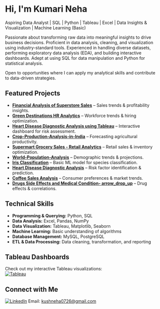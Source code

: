 # Hi, I'm Kumari Neha
Aspiring Data Analyst | SQL | Python | Tableau | Excel | Data Insights & Visualization | Machine Learning (Basic)  

Passionate about transforming raw data into meaningful insights to drive business decisions. Proficient in data analysis, cleaning, and visualization using industry-standard tools. Experienced in handling diverse datasets, performing exploratory data analysis (EDA), and building interactive dashboards. Adept at using SQL for data manipulation and Python for statistical analysis.

Open to opportunities where I can apply my analytical skills and contribute to data-driven strategies.

## Featured Projects
- **[Financial Analysis of Superstore Sales](https://github.com/KumariNeha26/Financial-Analysis-of-Superstore-Sales)** – Sales trends & profitability insights.  
- **[Green Destinations HR Analytics](https://github.com/KumariNeha26/Green-Destinations-HR-Analytics)** – Workforce trends & hiring optimization.  
- **[Heart Disease Diagnostic Analysis using Tableau](https://github.com/KumariNeha26/Heart-Disease-Diagnostic-Analysis-using-Tableau/tree/main)** – Interactive dashboard for risk assessment.
- **[Crop-Production-Analysis-in-India](https://github.com/KumariNeha26/Crop-Production-Analysis-in-India)** – Forecasting agricultural productivity.
- **[Supermart Grocery Sales - Retail Analytics](https://github.com/KumariNeha26/Supermart-Grocery-Sales---Retail-Analytics-Dataset)** – Retail sales & inventory optimization.
- **[World-Population-Analysis](https://github.com/KumariNeha26/World-Population-Analysis)** – Demographic trends & projections.
- **[Iris Classification](https://github.com/KumariNeha26/Iris-Classification)** – Basic ML model for species classification.
- **[Heart Disease Diagnostic Analysis](https://github.com/KumariNeha26/Heart-Disease-Diagnostic-Analysis)** – Risk factor identification & prediction.
- **[Coffee Sales Analysis](https://github.com/KumariNeha26/Coffee-Sales-Analysis)** – Consumer preferences & market trends.
- **[Drugs Side Effects and Medical Condition- arrow_drop_up](https://github.com/KumariNeha26/Drugs-Side-Effects-and-Medical-Condition-arrow_drop_up/tree/main)** – Drug effects & correlations.

## Technical Skills  
- **Programming & Querying:** Python, SQL  
- **Data Analysis:** Excel, Pandas, NumPy  
- **Data Visualization:** Tableau, Matplotlib, Seaborn  
- **Machine Learning:** Basic understanding of algorithms  
- **Database Management:** MySQL, PostgreSQL  
- **ETL & Data Processing:** Data cleaning, transformation, and reporting
  
## Tableau Dashboards
Check out my interactive Tableau visualizations:  
[![Tableau](https://img.shields.io/badge/-Tableau-blue)](https://public.tableau.com/app/profile/neha.kushwaha/vizzes)

## Connect with Me
[![LinkedIn](https://img.shields.io/badge/-LinkedIn-blue)](https://www.linkedin.com/in/kumari-neha-760367309)
Email: kushneha0726@gmail.com


